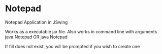 # Notepad
Notepad Application in JSwing

Works as a executable jar file. Also works in command line with arguments
java Notepad
OR
java Notepad <fileName>
  
  If fill does not exist, you will be prompted if you wish to create one
